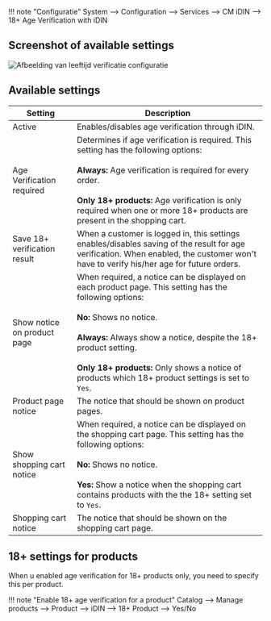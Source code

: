 !!! note "Configuratie"
    System --> Configuration --> Services --> CM iDIN --> 18+ Age Verification with iDIN
 
## Screenshot of available settings
  
![Afbeelding van leeftijd verificatie configuratie](/images/configuration/age_verification.png)

## Available settings
 
Setting | Description
---------- | ------------
Active | Enables/disables age verification through iDIN.
Age Verification required | Determines if age verification is required. This setting has the following options: <br/><br/>**Always:** Age verification is required for every order.<br/><br/>**Only 18+ products:** Age verification is only required when one or more 18+ products are present in the shopping cart.
Save 18+ verification result | When a customer is logged in, this settings enables/disables saving of the result for age verification. When enabled, the customer won't have to verify his/her age for future orders.
Show notice on product page | When required, a notice can be displayed on each product page. This setting has the following options: <br/><br/>**No:** Shows no notice.<br/><br/>**Always:** Always show a notice, despite the 18+ product setting.<br/><br/>**Only 18+ products:** Only shows a notice of products which 18+ product settings is set to `Yes`.
Product page notice | The notice that should be shown on product pages.
Show shopping cart notice | When required, a notice can be displayed on the shopping cart page. This setting has the following options:<br/><br/>**No:** Shows no notice.<br/><br/>**Yes:** Show a notice when the shopping cart contains products with the the 18+ setting set to `Yes`.
Shopping cart notice | The notice that should be shown on the shopping cart page.

## 18+ settings for products 
When u enabled age verification for 18+ products only, you need to specify this per product.

!!! note "Enable 18+ age verification for a product"
    Catalog --> Manage products --> Product --> iDIN --> 18+ Product --> Yes/No